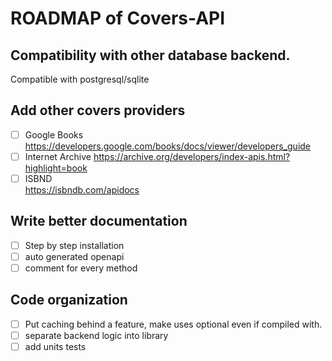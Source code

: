 # ROADMAP of Covers-API
## Compatibility with other database backend.
Compatible with postgresql/sqlite
## Add other covers providers
- [ ] Google Books  
  https://developers.google.com/books/docs/viewer/developers_guide
- [ ] Internet Archive
  https://archive.org/developers/index-apis.html?highlight=book
- [ ] ISBND  
  https://isbndb.com/apidocs
## Write better documentation
- [ ] Step by step installation
- [ ] auto generated openapi
- [ ] comment for every method
## Code organization
- [ ] Put caching behind a feature, make uses optional even if compiled with.
- [ ] separate backend logic into library
- [ ] add units tests
